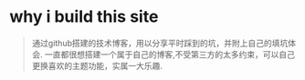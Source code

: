 # why i build this site
>通过github搭建的技术博客，用以分享平时踩到的坑，并附上自己的填坑体会.
>一直都很想搭建一个属于自己的博客,不受第三方的太多约束，可以自己更换喜欢的主题功能，实属一大乐趣.

